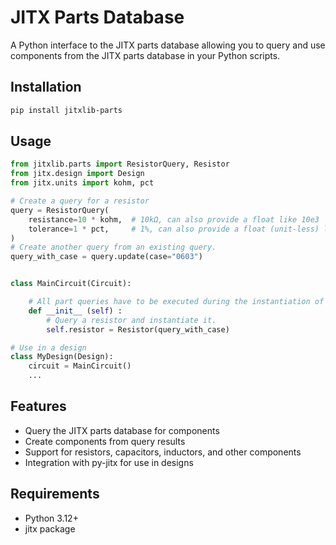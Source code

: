 # JITX Parts Database

A Python interface to the JITX parts database allowing you to query and use components from the JITX parts database in your Python scripts.

## Installation

```bash
pip install jitxlib-parts
```

## Usage

```python
from jitxlib.parts import ResistorQuery, Resistor
from jitx.design import Design
from jitx.units import kohm, pct

# Create a query for a resistor
query = ResistorQuery(
    resistance=10 * kohm,  # 10kΩ, can also provide a float like 10e3
    tolerance=1 * pct,     # 1%, can also provide a float (unit-less) like 0.01
)
# Create another query from an existing query.
query_with_case = query.update(case="0603")


class MainCircuit(Circuit):

    # All part queries have to be executed during the instantiation of a JITX design.
    def __init__ (self) :
        # Query a resistor and instantiate it.
        self.resistor = Resistor(query_with_case)

# Use in a design
class MyDesign(Design):
    circuit = MainCircuit()
    ...
```

## Features

- Query the JITX parts database for components
- Create components from query results
- Support for resistors, capacitors, inductors, and other components
- Integration with py-jitx for use in designs

## Requirements

- Python 3.12+
- jitx package
